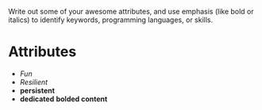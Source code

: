 Write out some of your awesome attributes, and use emphasis (like bold or italics) to identify keywords, programming languages, or skills. 
# Attributes

* *Fun*
* _Resilient_
* __persistent__
* **dedicated**
**bolded content**
